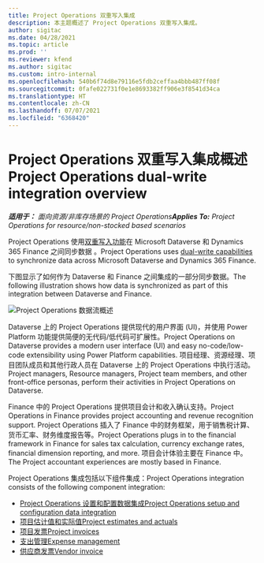 ```yaml
---
title: Project Operations 双重写入集成
description: 本主题概述了 Project Operations 双重写入集成。
author: sigitac
ms.date: 04/28/2021
ms.topic: article
ms.prod: ''
ms.reviewer: kfend
ms.author: sigitac
ms.custom: intro-internal
ms.openlocfilehash: 540b6f74d8e79116e5fdb2ceffaa4bbb487ff08f
ms.sourcegitcommit: 0fafe022731f0e1e8693382ff906e3f8541d34ca
ms.translationtype: HT
ms.contentlocale: zh-CN
ms.lasthandoff: 07/07/2021
ms.locfileid: "6368420"
---
```

# <a name="project-operations-dual-write-integration-overview"></a><span data-ttu-id="ef3a8-103">Project Operations 双重写入集成概述</span><span class="sxs-lookup"><span data-stu-id="ef3a8-103">Project Operations dual-write integration overview</span></span>

<span data-ttu-id="ef3a8-104">_**适用于：** 面向资源/非库存场景的 Project Operations_</span><span class="sxs-lookup"><span data-stu-id="ef3a8-104">_**Applies To:** Project Operations for resource/non-stocked based scenarios_</span></span>

<span data-ttu-id="ef3a8-105">Project Operations 使用[双重写入功能](/dynamics365/fin-ops-core/dev-itpro/data-entities/dual-write/dual-write-home-page)在 Microsoft Dataverse 和 Dynamics 365 Finance 之间同步数据 。</span><span class="sxs-lookup"><span data-stu-id="ef3a8-105">Project Operations uses [dual-write capabilities](/dynamics365/fin-ops-core/dev-itpro/data-entities/dual-write/dual-write-home-page) to synchronize data across Microsoft Dataverse and Dynamics 365 Finance.</span></span>

<span data-ttu-id="ef3a8-106">下图显示了如何作为 Dataverse 和 Finance 之间集成的一部分同步数据。</span><span class="sxs-lookup"><span data-stu-id="ef3a8-106">The following illustration shows how data is synchronized as part of this integration between Dataverse and Finance.</span></span>

![Project Operations 数据流概述](./media/ProjectOperationsFlows.jpg)

<span data-ttu-id="ef3a8-108">Dataverse 上的 Project Operations 提供现代的用户界面 (UI)，并使用 Power Platform 功能提供简便的无代码/低代码可扩展性。</span><span class="sxs-lookup"><span data-stu-id="ef3a8-108">Project Operations on Dataverse provides a modern user interface (UI) and easy no-code/low-code extensibility using Power Platform capabilities.</span></span> <span data-ttu-id="ef3a8-109">项目经理、资源经理、项目团队成员和其他行政人员在 Dataverse 上的 Project Operations 中执行活动。</span><span class="sxs-lookup"><span data-stu-id="ef3a8-109">Project managers, Resource managers, Project team members, and other front-office personas, perform their activities in Project Operations on Dataverse.</span></span>

<span data-ttu-id="ef3a8-110">Finance 中的 Project Operations 提供项目会计和收入确认支持。</span><span class="sxs-lookup"><span data-stu-id="ef3a8-110">Project Operations in Finance provides project accounting and revenue recognition support.</span></span> <span data-ttu-id="ef3a8-111">Project Operations 插入了 Finance 中的财务框架，用于销售税计算、货币汇率、财务维度报告等。</span><span class="sxs-lookup"><span data-stu-id="ef3a8-111">Project Operations plugs in to the financial framework in Finance for sales tax calculation, currency exchange rates, financial dimension reporting, and more.</span></span> <span data-ttu-id="ef3a8-112">项目会计体验主要在 Finance 中。</span><span class="sxs-lookup"><span data-stu-id="ef3a8-112">The Project accountant experiences are mostly based in Finance.</span></span>

<span data-ttu-id="ef3a8-113">Project Operations 集成包括以下组件集成：</span><span class="sxs-lookup"><span data-stu-id="ef3a8-113">Project Operations integration consists of the following component integration:</span></span>


- [<span data-ttu-id="ef3a8-114">Project Operations 设置和配置数据集成</span><span class="sxs-lookup"><span data-stu-id="ef3a8-114">Project Operations setup and configuration data integration</span></span>](resource-dual-write-setup-integration.md) 
- [<span data-ttu-id="ef3a8-115">项目估计值和实际值</span><span class="sxs-lookup"><span data-stu-id="ef3a8-115">Project estimates and actuals</span></span>](resource-dual-write-estimates-actuals.md)
- [<span data-ttu-id="ef3a8-116">项目发票</span><span class="sxs-lookup"><span data-stu-id="ef3a8-116">Project invoices</span></span>](resource-dual-write-project-invoice.md)
- [<span data-ttu-id="ef3a8-117">支出管理</span><span class="sxs-lookup"><span data-stu-id="ef3a8-117">Expense management</span></span>](resource-dual-write-expense.md)
- [<span data-ttu-id="ef3a8-118">供应商发票</span><span class="sxs-lookup"><span data-stu-id="ef3a8-118">Vendor invoice</span></span>](resource-dual-write-vendor-invoice.md)
